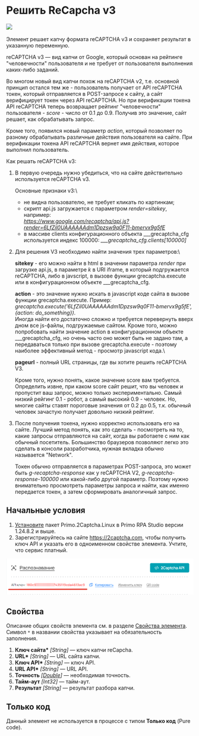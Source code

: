 # Решить ReCapcha v3

![](<../../../.gitbook/assets/image (745).png>)

Элемент решает капчу формата reCAPTCHA v3 и сохраняет результат в указанную переменную.

reCAPTCHA v3 — вид капчи от Google, который основан на рейтинге "человечности" пользователя и не требует от пользователя выполнения каких-либо заданий.

Во многом новый вид капчи похож на reCAPTCHA v2, т.е. основной принцип остался тем же - пользователь получает от API reCAPTCHA токен, который отправляется в POST-запросе к сайту, а сайт верифицирует токен через API reCAPTCHA. Но при верификации токена API reCAPTCHA теперь возвращает рейтинг "человечности" пользователя - _score_ - число от 0.1 до 0.9. Получив это значение, сайт решает, как обрабатывать запрос.

Кроме того, появился новый параметр _action_, который позволяет по разному обрабатывать различные действия пользователя на сайте. При верификации токена API reCAPTCHA вернет имя действия, которое выполнил пользователь.

Как решать reCAPTCHA v3:

1.  В первую очередь нужно убедиться, что на сайте действительно используется reCAPTCHA v3.

    Основные признаки v3:\


    * не видна пользователю, не требует кликать по картинкам;
    * скрипт api.js загружается с параметром _render=sitekey_, например:\
      _https://www.google.com/recaptcha/api.js?render=6LfZil0UAAAAAAdm1Dpzsw9q0F11-bmervx9g5fE_
    * в массиве clients конфигурационного объекта \_\_\_grecaptcha\_cfg используется индекс 100000: _\_\_\_grecaptcha\_cfg.clients\[100000]_
2.  Для решения V3 необходимо найти значения трех параметров:\


    **sitekey** - его можно найти в html в значении параметра _render_ при загрузке api.js, в параметре _k_ в URI iframe, в который подгружается reCAPTCHA, либо в javscript, в вызове функции grecaptcha.execute или в конфигурационном объекте \_\_\_grecaptcha\_cfg.

    **action** - это значение нужно искать в javascript коде сайта в вызове функции grecaptcha.execute. Пример: _grecaptcha.execute('6LfZil0UAAAAAAdm1Dpzsw9q0F11-bmervx9g5fE', {action: do\_something})_.\
    Иногда найти его достаточно сложно и требуется перевернуть вверх дном все js-файлы, подгружаемые сайтом. Кроме того, можно попробовать найти значение action в конфигурационном объекте \_\_\_grecaptcha\_cfg, но очень часто оно может быть не задано там, а передаваться только при вызове grecaptcha.execute - поэтому наиболее эффективный метод - просмотр javascript кода.\


    **pageurl** - полный URL страницы, где вы хотите решить reCAPTCHA V3.

    Кроме того, нужно понять, какое значение score вам требуется. Определить извне, при каком score сайт решит, что вы человек и пропустит ваш запрос, можно только экспериментально. Самый низкий рейгинг 0.1 - робот, а самый высокий 0.9 - человек. Но, многие сайты ставят пороговые значения от 0.2 до 0.5, т.к. обычный человек зачастую получает довольно низкий рейтинг.&#x20;
3.  После получения токена, нужно корректно использовать его на сайте. Лучший метод понять, как это сделать - посмотреть на то, какие запросы отправляются на сайт, когда вы работаете с ним как обычный посетитель. Большинство браузеров позволяют легко это сделать в консоли разработчика, нужная вкладка обычно называется "Network".

    Токен обычно отправляется в параметрах POST-запроса, это может быть _g-recaptcha-response_ как у reCAPTCHA V2, _g-recaptcha-response-100000_ или какой-либо другой параметр. Поэтому нужно внимательно просмотреть параметры запроса и найти, как именно передается токен, а затем сформировать аналогичный запрос.




## Начальные условия

1. [Установите](https://docs.primo-rpa.ru/primo-rpa/primo-rpa-studio-linux/projects/manage-dependencies#menedzher-zavisimostei) пакет Primo.2Captcha.Linux в Primo RPA Studio версии 1.24.8.2 и выше.
1. Зарегистрируйтесь на сайте https://2captcha.com, чтобы получить ключ API и указать его в одноименном свойстве элемента. Учтите, что сервис платный.

![](<../../../../.gitbook/assets1/linux_items-extra/2captcha-api-key.png>)



## Свойства
Описание общих свойств элемента см. в разделе [Свойства элемента](https://docs.primo-rpa.ru/primo-rpa/primo-studio/process/elements#svoistva-elementa).\
Символ `*` в названии свойства указывает на обязательность заполнения.

1. **Ключ сайта\*** *[String]* — ключ капчи reCapcha.
1. **URL\*** *[String]* — URL сайта капчи.
1. **Ключ API\*** *[String]* — ключ API.
1. **URL API\*** *[String]* — URL API.
1. **Точность** *[[Double](https://learn.microsoft.com/ru-ru/dotnet/api/system.double?view=net-5.0&viewFallbackFrom=windowsdesktop-3.0)]* — необходимая точность.
1. **Тайм-аут** *[Int32]* — тайм-аут.
1. **Результат** *[String]* — результат разбора капчи.


## Только код

Данный элемент не используется в процессе с типом **Только код** (Pure code).
